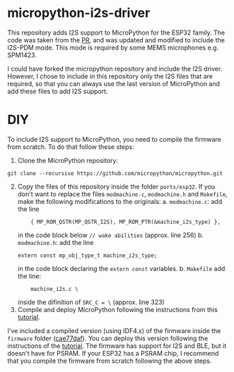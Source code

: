 # micropython-i2s-driver

This repository adds I2S support to MicroPython for the ESP32 family. The code was taken from the [PR](https://github.com/micropython/micropython/pull/4471), and was updated and modified to include the I2S-PDM mode. This mode is required by some MEMS microphones e.g. SPM1423.

I could have forked the micropython repository and include the I2S driver. However, I chose to include in this repository only the I2S files that are required, so that you can always use the last version of MicroPython and add these files to add I2S support.

# DIY
To include I2S support to MicroPython, you need to compile the firmware from scratch. To do that follow these steps:
1. Clone the MicroPython repository:
```
git clone --recursive https://github.com/micropython/micropython.git
```
2. Copy the files of this repository inside the folder `ports/esp32`. If you don't want to replace the files `modmachine.c`, `modmachine.h` and `Makefile`, make the following modifications to the originals:
    a. `modmachine.c`: add the line
    ```
        { MP_ROM_QSTR(MP_QSTR_I2S), MP_ROM_PTR(&machine_i2s_type) },
    ```
    in the code block below `// wake abilities` (approx. line 256)
    b. `modmachine.h`: add the line
    ```
    extern const mp_obj_type_t machine_i2s_type;
    ```
    in the code block declaring the `extern const` variables. 
    b. `Makefile` add the line:
    ```
    	machine_i2s.c \
    ```
    inside the difinition of `SRC_C = \` (approx. line 323)
3. Compile and deploy MicroPython following the instructions from this [tutorial](https://lemariva.com/blog/2020/03/tutorial-getting-started-micropython-v20).


I've included a compiled version (using IDF4.x) of the firmware inside the `firmware` folder ([cae77daf](https://github.com/micropython/micropython/tree/cae77daf003212684a84b1b3a331d45564a0c286)). You can deploy this version following the instructions of the [tutorial](https://lemariva.com/blog/2020/03/tutorial-getting-started-micropython-v20). The firmware has support for I2S and BLE, but it doesn't have for PSRAM. If your ESP32 has a PSRAM chip, I recommend that you compile the firmware from scratch following the above steps.